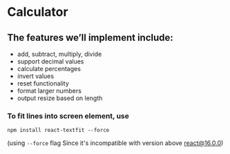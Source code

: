 # Calculator

## The features we’ll implement include:

- add, subtract, multiply, divide
- support decimal values
- calculate percentages
- invert values
- reset functionality
- format larger numbers
- output resize based on length

### To fit lines into screen element, use 
```
npm install react-textfit --force
```

(using `--force` flag Since it's incompatible with version above react@16.0.0)
